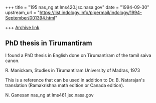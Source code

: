 +++
title = "195 nas_ng at lms420.jsc.nasa.gov"
date = "1994-09-30"
upstream_url = "https://list.indology.info/pipermail/indology/1994-September/001394.html"

+++
[Archive link](https://list.indology.info/pipermail/indology/1994-September/001394.html)



   PhD thesis in Tirumantiram
  ----------------------------

I found a PhD thesis in English done on Tirumantiram of the tamil saiva canon.

R. Manickam,
Studies in Tirumantiram
University of Madras, 1973


This is a reference that can be used in addition to
Dr. B. Natarajan's translation (Ramakrishna math edition
or Canada edition).

N. Ganesan
nas_ng at lms461.jsc.nasa.gov






